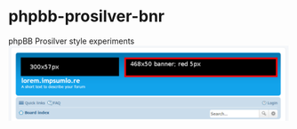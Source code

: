 # phpbb-prosilver-bnr
phpBB Prosilver style experiments
![alt tag](https://github.com/marguslt/phpbb-prosilver-bnr/blob/master/sample.png?raw=true)
